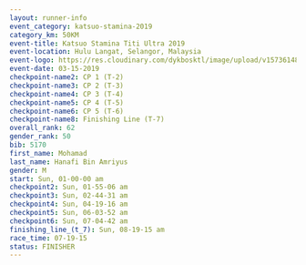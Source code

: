 ```yaml
---
layout: runner-info 
event_category: katsuo-stamina-2019 
category_km: 50KM 
event-title: Katsuo Stamina Titi Ultra 2019 
event-location: Hulu Langat, Selangor, Malaysia 
event-logo: https://res.cloudinary.com/dykbosktl/image/upload/v1573614825/Logo/Logo_p7ft6n.png
event-date: 03-15-2019 
checkpoint-name2: CP 1 (T-2) 
checkpoint-name3: CP 2 (T-3) 
checkpoint-name4: CP 3 (T-4) 
checkpoint-name5: CP 4 (T-5) 
checkpoint-name6: CP 5 (T-6) 
checkpoint-name8: Finishing Line (T-7) 
overall_rank: 62
gender_rank: 50
bib: 5170
first_name: Mohamad
last_name: Hanafi Bin Amriyus
gender: M
start: Sun, 01-00-00 am
checkpoint2: Sun, 01-55-06 am
checkpoint3: Sun, 02-44-31 am
checkpoint4: Sun, 04-19-16 am
checkpoint5: Sun, 06-03-52 am
checkpoint6: Sun, 07-04-42 am
finishing_line_(t_7): Sun, 08-19-15 am
race_time: 07-19-15
status: FINISHER
---
```

